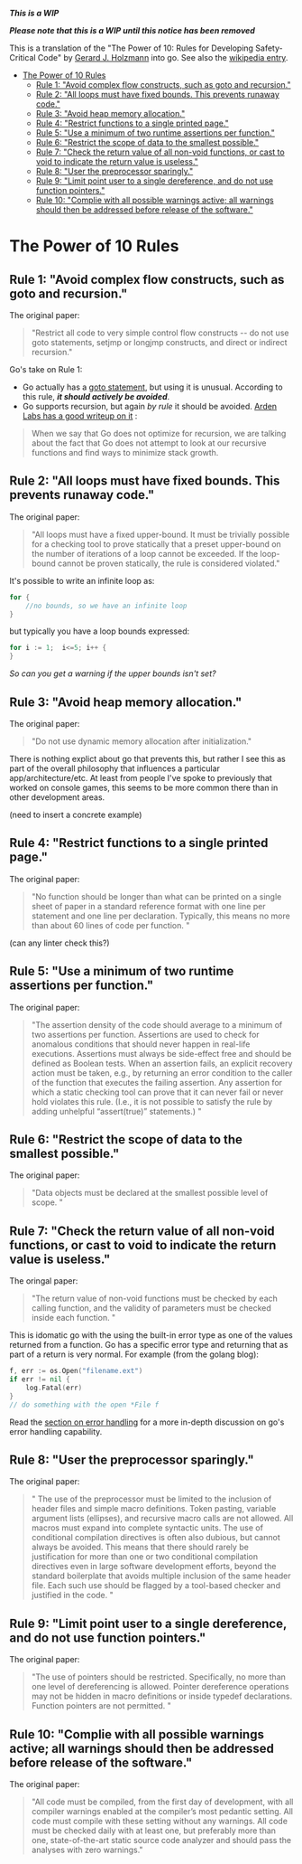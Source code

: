 ***This is a WIP***

***Please note that this is a WIP until this notice has been removed***

This is a translation of the "The Power of 10: Rules for Developing Safety-Critical Code" by [Gerard J. Holzmann](http://spinroot.com/gerard/) into go.  See also the [wikipedia entry](https://en.wikipedia.org/wiki/The_Power_of_10:_Rules_for_Developing_Safety-Critical_Code).

<!-- TOC depth:6 withLinks:1 updateOnSave:1 orderedList:0 -->

- [The Power of 10 Rules](#the-power-of-10-rules)
	- [Rule 1: "Avoid complex flow constructs, such as goto and recursion."](#rule-1-avoid-complex-flow-constructs-such-as-goto-and-recursion)
	- [Rule 2: "All loops must have fixed bounds.  This prevents runaway code."](#rule-2-all-loops-must-have-fixed-bounds-this-prevents-runaway-code)
	- [Rule 3: "Avoid heap memory allocation."](#rule-3-avoid-heap-memory-allocation)
	- [Rule 4: "Restrict functions to a single printed page."](#rule-4-restrict-functions-to-a-single-printed-page)
	- [Rule 5: "Use a minimum of two runtime assertions per function."](#rule-5-use-a-minimum-of-two-runtime-assertions-per-function)
	- [Rule 6: "Restrict the scope of data to the smallest possible."](#rule-6-restrict-the-scope-of-data-to-the-smallest-possible)
	- [Rule 7: "Check the return value of all non-void functions, or cast to void to indicate the return value is useless."](#rule-7-check-the-return-value-of-all-non-void-functions-or-cast-to-void-to-indicate-the-return-value-is-useless)
	- [Rule 8: "User the preprocessor sparingly."](#rule-8-user-the-preprocessor-sparingly)
	- [Rule 9: "Limit point user to a single dereference, and do not use function pointers."](#rule-9-limit-point-user-to-a-single-dereference-and-do-not-use-function-pointers)
	- [Rule 10: "Complie with all possible warnings active; all warnings should then be addressed before release of the software."](#rule-10-complie-with-all-possible-warnings-active-all-warnings-should-then-be-addressed-before-release-of-the-software)
<!-- /TOC -->


# The Power of 10 Rules

## Rule 1: "Avoid complex flow constructs, such as goto and recursion."

The original paper:
> "Restrict all code to very simple control flow constructs -- do not use goto statements, setjmp or longjmp constructs,
> and direct or indirect recursion."

Go's take on Rule 1:
* Go actually has a [goto statement](http://golang.org/ref/spec#Goto_statements), but using it is unusual.  According to this rule, ***it should actively be avoided***.
* Go supports recursion, but again *by rule* it should be avoided.  [Arden Labs has a good writeup on it](http://www.goinggo.net/2013/09/recursion-and-tail-calls-in-go_26.html) :

> When we say that Go does not optimize for recursion, we are talking about the fact that Go does not attempt to look at our
> recursive functions and find ways to minimize stack growth.


## Rule 2: "All loops must have fixed bounds.  This prevents runaway code."

The original paper:
> "All loops must have a fixed upper-bound. It must be trivially possible for a checking tool to prove
> statically that a preset upper-bound on the number of iterations of a loop cannot be exceeded. If the
> loop-bound cannot be proven statically, the rule is considered violated."

It's possible to write an infinite loop as:
```go
for {
    //no bounds, so we have an infinite loop
}
```
but typically you have a loop bounds expressed:
```go
for i := 1;  i<=5; i++ {
}
```
_So can you get a warning if the upper bounds isn't set?_



## Rule 3: "Avoid heap memory allocation."

The original paper:
> "Do not use dynamic memory allocation after initialization."

There is nothing explict about go that prevents this, but rather I see this as part of the overall philosophy that influences a particular app/architecture/etc.  At least from people I've spoke to previously that worked on console games, this seems to be more common there than in other development areas.  

(need to insert a concrete example)


## Rule 4: "Restrict functions to a single printed page."

The original paper:
> "No function should be longer than what can be printed on a single sheet of paper in a standard reference
> format with one line per statement and one line per declaration. Typically, this means no more than
> about 60 lines of code per function. "


(can any linter check this?)


## Rule 5: "Use a minimum of two runtime assertions per function."

The original paper:
> "The assertion density of the code should average to a minimum of two assertions per function. Assertions
> are used to check for anomalous conditions that should never happen in real-life executions. Assertions
> must always be side-effect free and should be defined as Boolean tests. When an assertion fails, an explicit
> recovery action must be taken, e.g., by returning an error condition to the caller of the
> function that executes the failing assertion. Any assertion for which a static checking
> tool can prove that it can never fail or never hold violates this rule. (I.e., it is not
> possible to satisfy the rule by adding unhelpful “assert(true)” statements.) "

## Rule 6: "Restrict the scope of data to the smallest possible."

The original paper:
> "Data objects must be declared at the smallest possible level of scope. "

## Rule 7: "Check the return value of all non-void functions, or cast to void to indicate the return value is useless."

The oringal paper:
> "The return value of non-void functions must be checked by each calling function, and the validity
> of parameters must be checked inside each function. "

This is idomatic go with the using the built-in error type as one of the values returned from a function.  Go has a specific error type and returning that as part of a return is very normal.  For example (from the golang blog):

```go
f, err := os.Open("filename.ext")
if err != nil {
    log.Fatal(err)
}
// do something with the open *File f
```

Read the [section on error handling](http://blog.golang.org/error-handling-and-go) for a more in-depth discussion on go's error handling capability.


## Rule 8: "User the preprocessor sparingly."

The original paper:
> " The use of the preprocessor must be limited to the inclusion of header files and simple macro
> definitions. Token pasting, variable argument lists (ellipses), and recursive macro calls are
> not allowed. All macros must expand into complete syntactic units. The use of conditional
> compilation directives is often also dubious, but cannot always be avoided. This means that there
> should rarely be justification for more than one or two conditional compilation directives even
> in large software development efforts, beyond the standard boilerplate that avoids multiple inclusion of
> the same header file. Each such use should be flagged by a tool-based checker and justified in the code. "

## Rule 9: "Limit point user to a single dereference, and do not use function pointers."

The original paper:
> "The use of pointers should be restricted. Specifically, no more than one level of
> dereferencing is allowed. Pointer dereference operations may not be hidden in macro
> definitions or inside typedef declarations. Function pointers are not permitted. "

## Rule 10: "Complie with all possible warnings active; all warnings should then be addressed before release of the software."

The original paper:
> "All code must be compiled, from the first day of development, with all compiler warnings
> enabled at the compiler’s most pedantic setting. All code must
> compile with these setting without any warnings. All code must be checked daily with
> at least one, but preferably more than one, state-of-the-art static source code analyzer
> and should pass the analyses with zero warnings."
